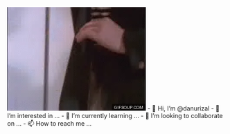 <img src="https://raw.githubusercontent.com/rizaldanu/make-up-bot/main/img/rickroll.webp">
- 👋 Hi, I’m @danurizal
- 👀 I’m interested in ...
- 🌱 I’m currently learning ...
- 💞️ I’m looking to collaborate on ...
- 📫 How to reach me ...

<!---
danurizal/danurizal is a ✨ special ✨ repository because its `README.md` (this file) appears on your GitHub profile.
You can click the Preview link to take a look at your changes.
--->
